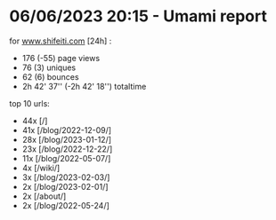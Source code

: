 # 06/06/2023 20:15 - Umami report
for www.shifeiti.com [24h] :

 - 176 (-55) page views
 - 76 (3) uniques
 - 62 (6) bounces
 - 2h 42' 37'' (-2h 42' 18'') totaltime


top 10 urls:
 - 44x [/]
 - 41x [/blog/2022-12-09/]
 - 28x [/blog/2023-01-12/]
 - 23x [/blog/2022-12-22/]
 - 11x [/blog/2022-05-07/]
 - 4x [/wiki/]
 - 3x [/blog/2023-02-03/]
 - 2x [/blog/2023-02-01/]
 - 2x [/about/]
 - 2x [/blog/2022-05-24/]


